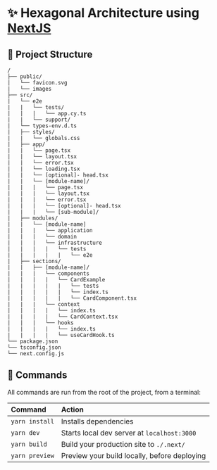 # ✨ Hexagonal Architecture using [NextJS](https://beta.nextjs.org/docs)

## 🚀 Project Structure

```
/
├── public/
|   └── favicon.svg
|   └── images
├── src/
|   └── e2e
|   |   └── tests/
|   |   |   └── app.cy.ts
|   |   └── support/
|   └── types-env.d.ts
|   ├── styles/
|   |   └── globals.css
|   ├── app/
|   |   └── page.tsx
|   |   └── layout.tsx
|   |   └── error.tsx
|   |   └── loading.tsx
|   |   └── [optional]- head.tsx
|   |   └── [module-name]/
|   |   |   └── page.tsx
|   |   |   └── layout.tsx
|   |   |   └── error.tsx
|   |   |   └── [optional]- head.tsx
|   |   |   └── [sub-module]/
|   ├── modules/
|   |   └── [module-name]
|   |   |   └── application
|   |   |   └── domain
|   |   |   └── infrastructure
|   |   |   |   └── tests
|   |   |   |   |   └── e2e
|   ├── sections/
|   |   ├── [module-name]/
|   |   |   └── components
|   |   |   |   └── CardExample
|   |   |   |   |   └── tests
|   |   |   |   |   └── index.ts
|   |   |   |   |   └── CardComponent.tsx
|   |   |   └── context
|   |   |   |   └── index.ts
|   |   |   |   └── CardContext.tsx
|   |   |   └── hooks
|   |   |   |   └── index.ts
|   |   |   |   └── useCardHook.ts
└── package.json
└── tsconfig.json
└── next.config.js
```
## 🧞 Commands

All commands are run from the root of the project, from a terminal:

| Command                | Action                                             |
| :----------------------| :------------------------------------------------- |
| `yarn install`         | Installs dependencies                              |
| `yarn dev`             | Starts local dev server at `localhost:3000`        |
| `yarn build`           | Build your production site to `./.next/`            |
| `yarn preview`         | Preview your build locally, before deploying       |

